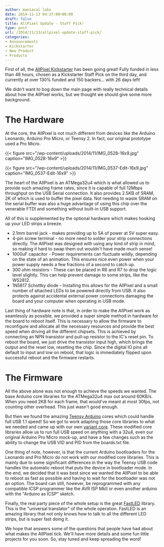 ```yaml
---
author: maniacal labs
date: 2014-11-13 04:37:00+00:00
draft: false
title: AllPixel Update - Staff Pick!
type: post
url: /2014/11/13/allpixel-update-staff-pick/
categories:
- Announcements
- Kickstarter
- New Product
- Products
---
```


First of all, the [AllPixel Kickstarter](https://www.kickstarter.com/projects/1101128588/allpixel-usb-interface-for-all-your-led-needs) has been going great! Fully funded in less than 48 hours, chosen as a Kickstarter Staff Pick on the third day, and currently at over 130% funded and 150 backers... with 26 days left!

We didn't want to bog down the main page with really technical details about how the AllPixel works, but we thought we should give some more background.



# The Hardware



At the core, the AllPixel is not much different from devices like the Arduino Leonardo, Arduino Pro Micro, or Teensy 2. In fact, our original prototype used a Pro Micro.

{{< figure src="/wp-content/uploads/2014/11/IMG_0528-16x9.jpg" caption="IMG_0528-16x9" >}}

{{< figure src="/wp-content/uploads/2014/11/IMG_0537-Edit-16x9.jpg" caption="IMG_0537-Edit-16x9" >}}

The heart of the AllPixel is an ATMega32u4 which is what allowed us to provide such amazing frame rates, since it is capable of full 12Mbps throughput on the USB Serial connection. It also provides 2.5KB of SRAM, 2K of which is used to buffer the pixel data. Not needing to waste SRAM on the serial buffer was also a huge advantage of using this chip over the venerable FTDI and something without built-in USB support.

All of this is supplemented by the optional hardware which makes hooking up your LED strips a breeze.




  * 2.1mm barrel jack - makes providing up to 5A of power at 5V super easy.
  * 4-pin screw terminal - no more need to solder your strip connections directly. The AllPixel was designed with using any kind of strip in mind, so making it hard to swap them out wouldn't have made much sense!
  * 1000uF capacitor - Power requirements can fluctuate wildly, depending on the state of an animation. This ensures nice even power when your power supply needs a few fractions of a second to catch up.
  * 300 ohm resistors - These can be placed in R6 and R7 to drop the logic level slightly. This can help prevent damage to some strips, like the WS2812.
  * 1N5817 Schottky diode - Installing this allows for the AllPixel and a small number of attached LEDs to be powered directly from USB. It also protects against accidental external power connections damaging the board and your computer when operating in USB mode.


Last thing of hardware note is that, in order to make the AllPixel work as seamlessly as possible, we provided a super simple method in hardware for the board to reboot itself. This is necessary to allow the firmware to reconfigure and allocate all the necessary resources and provide the best speed when driving all the different chipsets. This is achieved by connecting an NPN transistor and pull-up resistor to the IC's reset pin. To reboot the board, we just drive the transistor input high, which brings the output and the reset low, resetting the chip. Since the digital IO pins all default to input and low on reboot, that logic is immediately flipped upon successful reboot and the firmware restarts.



# The Firmware



All the above alone was not enough to achieve the speeds we wanted. The base Arduino core libraries for the ATMega32u4 max out around 60KB/s. When you need 2KB for each frame, that would've meant at most 30fps, not counting other overhead. This just wasn't good enough.

But then we found the amazing [Teensy Arduino](https://github.com/PaulStoffregen/cores) cores which could handle full USB 1.1 speed! So we got to work adapting those core libraries to what we needed and came up with our own [variant core](https://github.com/ManiacalLabs/ATUSB_Core). These modified core libraries allow us to run full USB speed on anything with a 32u4, even our original Arduino Pro Micro mock-up, and have a few changes such as the ability to change the USB VID and PID from the boards.txt file.

One thing of note, however, is that the current Arduino bootloaders for the Leonardo and Pro Micro do not work with our modified core libraries. This is mainly due to some significant differences in the way the Teensy USB code handles the automatic reboot that puts the device in bootloader mode. In the end, we decided that it was best since we wanted the AllPixel to be able to reboot as fast as possible and having to wait for the bootloader was not an option. The board can still, however, be reprogrammed with any compatible ICSP programmer like the AVR ISP MkII or even another arduino with the "Arduino as ICSP" sketch.

Finally, the real party piece of the whole setup is the great [FastLED](http://fastled.io/) library. This is the "universal translator" of the whole operation. FastLED is an amazing library that not only knows how to talk to all the different LED strips, but is super fast doing it.

We hope that answers some of the questions that people have had about what makes the AllPixel tick.
We'll have more details and some fun little projects for you soon. So, stay tuned and keep spreading the word!
